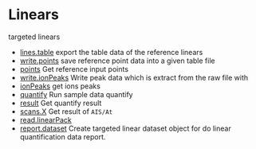 # Linears

targeted linears

+ [lines.table](Linears/lines.table.1) export the table data of the reference linears
+ [write.points](Linears/write.points.1) save reference point data into a given table file
+ [points](Linears/points.1) Get reference input points
+ [write.ionPeaks](Linears/write.ionPeaks.1) Write peak data which is extract from the raw file with 
+ [ionPeaks](Linears/ionPeaks.1) get ions peaks
+ [quantify](Linears/quantify.1) Run sample data quantify
+ [result](Linears/result.1) Get quantify result
+ [scans.X](Linears/scans.X.1) Get result of ``AIS/At``
+ [read.linearPack](Linears/read.linearPack.1) 
+ [report.dataset](Linears/report.dataset.1) Create targeted linear dataset object for do linear quantification data report.
